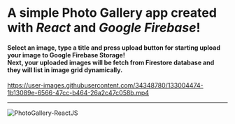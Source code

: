 # A simple Photo Gallery app created with <i>React</i> and <i>Google Firebase</i>!

#### Select an image, type a title and press upload button for starting upload your image to Google Firebase Storage! <br/> Next, your uploaded images will be fetch from Firestore database and they will list in image grid dynamically.

https://user-images.githubusercontent.com/34348780/133004474-1b13089e-6566-47cc-b464-26a2c47c058b.mp4

<hr/>

![PhotoGallery-ReactJS](https://user-images.githubusercontent.com/34348780/133003919-5db4e6e9-38a7-4621-860a-df908fc781e6.jpg)
